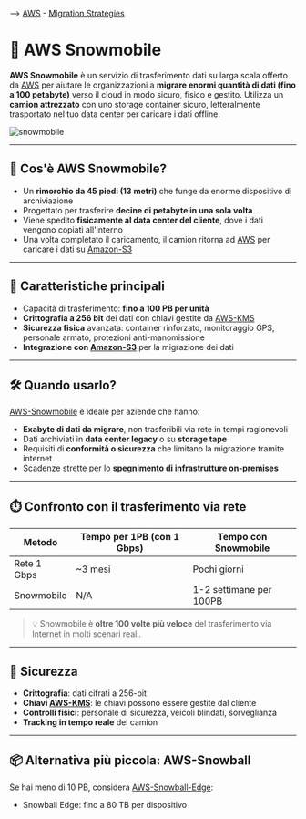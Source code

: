 --> [AWS](00-Intro/AWS.md)  -  [Migration Strategies](06-Cloud-Adoption-Framework-and-Migration-Strategies/AWS-Migration-Strategies.md)
# 🚛 AWS Snowmobile

**AWS Snowmobile** è un servizio di trasferimento dati su larga scala offerto da [AWS](00-Intro/AWS.md) per aiutare le organizzazioni a **migrare enormi quantità di dati (fino a 100 petabyte)** verso il cloud in modo sicuro, fisico e gestito. Utilizza un **camion attrezzato** con uno storage container sicuro, letteralmente trasportato nel tuo data center per caricare i dati offline.

![snowmobile](snowmobile.png)

---

## 🚛 Cos'è AWS Snowmobile?

- Un **rimorchio da 45 piedi (13 metri)** che funge da enorme dispositivo di archiviazione
- Progettato per trasferire **decine di petabyte in una sola volta**
- Viene spedito **fisicamente al data center del cliente**, dove i dati vengono copiati all'interno
- Una volta completato il caricamento, il camion ritorna ad [AWS](00-Intro/AWS.md) per caricare i dati su [Amazon-S3](02-Storage-services/Amazon-S3.md)

---

## 🧩 Caratteristiche principali

- Capacità di trasferimento: **fino a 100 PB per unità**
- **Crittografia a 256 bit** dei dati con chiavi gestite da [AWS-KMS](09-Sicurezza-Compliance-Governance/Sicurezza/AWS-KMS.md)
- **Sicurezza fisica** avanzata: container rinforzato, monitoraggio GPS, personale armato, protezioni anti-manomissione
- **Integrazione con [Amazon-S3](02-Storage-services/Amazon-S3.md)** per la migrazione dei dati

---

## 🛠️ Quando usarlo?

[AWS-Snowmobile](06-Cloud-Adoption-Framework-and-Migration-Strategies/AWS-Snowmobile.md) è ideale per aziende che hanno:

- **Exabyte di dati da migrare**, non trasferibili via rete in tempi ragionevoli
- Dati archiviati in **data center legacy** o su **storage tape**
- Requisiti di **conformità o sicurezza** che limitano la migrazione tramite internet
- Scadenze strette per lo **spegnimento di infrastrutture on-premises**

---

## ⏱️ Confronto con il trasferimento via rete

| Metodo             | Tempo per 1PB (con 1 Gbps) | Tempo con Snowmobile |
|--------------------|----------------------------|------------------------|
| Rete 1 Gbps        | ~3 mesi                    | Pochi giorni           |
| Snowmobile         | N/A                        | 1-2 settimane per 100PB|

> 💡 Snowmobile è **oltre 100 volte più veloce** del trasferimento via Internet in molti scenari reali.

---

## 🔐 Sicurezza

- **Crittografia**: dati cifrati a 256-bit
- **Chiavi [AWS-KMS](09-Sicurezza-Compliance-Governance/Sicurezza/AWS-KMS.md)**: le chiavi possono essere gestite dal cliente
- **Controlli fisici**: personale di sicurezza, veicoli blindati, sorveglianza
- **Tracking in tempo reale** del camion

---

## 📦 Alternativa più piccola: AWS-Snowball

Se hai meno di 10 PB, considera [AWS-Snowball-Edge](06-Cloud-Adoption-Framework-and-Migration-Strategies/AWS-Snowball-Edge.md):
- Snowball Edge: fino a 80 TB per dispositivo
